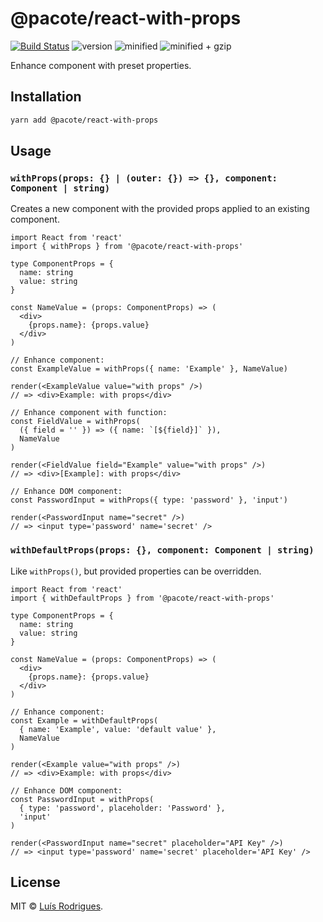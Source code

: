 # @pacote/react-with-props

[![Build Status](https://travis-ci.org/PacoteJS/pacote.svg?branch=master)](https://travis-ci.org/PacoteJS/pacote)
![version](https://badgen.net/npm/v/@pacote/react-with-props)
![minified](https://badgen.net/bundlephobia/min/@pacote/react-with-props)
![minified + gzip](https://badgen.net/bundlephobia/minzip/@pacote/react-with-props)

Enhance component with preset properties.

## Installation

```bash
yarn add @pacote/react-with-props
```

## Usage

### `withProps(props: {} | (outer: {}) => {}, component: Component | string)`

Creates a new component with the provided props applied to an existing component.

```tsx
import React from 'react'
import { withProps } from '@pacote/react-with-props'

type ComponentProps = {
  name: string
  value: string
}

const NameValue = (props: ComponentProps) => (
  <div>
    {props.name}: {props.value}
  </div>
)

// Enhance component:
const ExampleValue = withProps({ name: 'Example' }, NameValue)

render(<ExampleValue value="with props" />)
// => <div>Example: with props</div>

// Enhance component with function:
const FieldValue = withProps(
  ({ field = '' }) => ({ name: `[${field}]` }),
  NameValue
)

render(<FieldValue field="Example" value="with props" />)
// => <div>[Example]: with props</div>

// Enhance DOM component:
const PasswordInput = withProps({ type: 'password' }, 'input')

render(<PasswordInput name="secret" />)
// => <input type='password' name='secret' />
```

### `withDefaultProps(props: {}, component: Component | string)`

Like `withProps()`, but provided properties can be overridden.

```tsx
import React from 'react'
import { withDefaultProps } from '@pacote/react-with-props'

type ComponentProps = {
  name: string
  value: string
}

const NameValue = (props: ComponentProps) => (
  <div>
    {props.name}: {props.value}
  </div>
)

// Enhance component:
const Example = withDefaultProps(
  { name: 'Example', value: 'default value' },
  NameValue
)

render(<Example value="with props" />)
// => <div>Example: with props</div>

// Enhance DOM component:
const PasswordInput = withProps(
  { type: 'password', placeholder: 'Password' },
  'input'
)

render(<PasswordInput name="secret" placeholder="API Key" />)
// => <input type='password' name='secret' placeholder='API Key' />
```

## License

MIT © [Luís Rodrigues](https://goblindegook.com).
